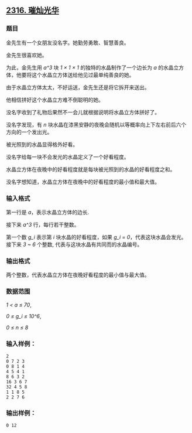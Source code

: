 ## [2316. 璀灿光华](https://www.acwing.com/problem/content/2318/)

### 题目

金先生有一个女朋友没名字。她勤劳勇敢、智慧善良。

金先生很喜欢她。

为此，金先生用 *a^3* 块 *1 × 1 × 1* 的独特的水晶制作了一个边长为 *a* 的水晶立方体，他要将这个水晶立方体送给他见过最单纯善良的她。

由于水晶立方体太太，不好运送，金先生还是将它拆开来送出。

他相信拼好这个水晶立方难不倒聪明的她。

没名字收到了礼物后果然不一会儿就根据说明将水晶立方体拼好了。

没名字发现，有 *n* 块水晶在漆黑安静的夜晚会随机以等概率向上下左右前后六个方向的一个发出光。

被光照到的水晶显得格外好看。

没名字给每一块不会发光的水晶定义了一个好看程度。

水晶立方体在夜晚中的好看程度就是每块被光照到的水晶的好看程度之和。

没名字想知道，水晶立方体在夜晚中的好看程度的最小值和最大值。

### 输入格式

第一行是 *a*，表示水晶立方体的边长.

接下来 *a^3* 行，每行若干整数。

第一个数 *g_i* 表示第 *i* 块水晶的好看程度，如果 *g_i = 0*，代表这块水晶会发光。接下来 *3 ~ 6* 个整数, 代表与这块水晶有共同而的水晶编号。

### 输出格式

两个整数，代表水晶立方体在夜晚好看程度的最小值与最大值。

### 数据范围

*1 < a ≤ 70*,

*0 ≤ g_i ≤ 10^6*,

*0 ≤ n ≤ 8*

### 输入样例：

```
2
0 7 2 3
0 8 1 4
4 5 4 1
8 6 3 2
16 3 6 7
32 4 5 8
1 1 8 5
2 2 7 6
```

### 输出样例：

```
0 12
```
